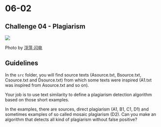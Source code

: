 # 06-02

## Challenge 04 - Plagiarism

![](https://images.unsplash.com/photo-1523508685883-61bd1ef9ceaa?ixlib=rb-1.2.1&ixid=eyJhcHBfaWQiOjEyMDd9&auto=format&fit=crop&w=1050&q=80)

Photo by [浮萍 闪电](https://unsplash.com/photos/l6JiEFGaDIQ)

## Guidelines

In the `src` folder, you will find source texts (Asource.txt, Bsource.txt, Csource.txt and Dsource.txt) from which some texts were inspired (A1.txt was inspired from Asource.txt and so on). 

Your job is to use text similarity to define a plagiarism detection algorithm based on those short examples.

In the examples, there are sources, direct plagiarism (A1, B1, C1, D1) and sometimes examples of so called mosaic plagiarism (D2). Can you make an algorithm that detects all kind of plagiarism without false positive?